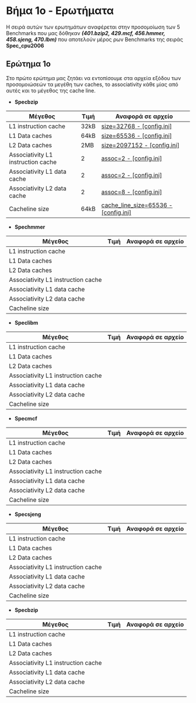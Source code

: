 # Βήμα 1ο - Ερωτήματα

Η σειρά αυτών των ερωτημάτων αναφέρεται στην προσομοίωση των 5 Benchmarks που μας δόθηκαν **_(401.bzip2, 429.mcf, 456.hmmer, 458.sjeng, 470.lbm)_** που αποτελούν μέρος ρων Benchmarks της σειράς **Spec_cpu2006**

## Ερώτημα 1ο

Στο πρώτο ερώτημα μας ζητάει να εντοπίσουμε στα αρχεία εξόδου των προσομοιώσεών τα μεγέθη των caches, το associativity κάθε μίας από αυτές και το μέγεθος της cache line.

- **Specbzip**

Μέγεθος | Τιμή | Αναφορά σε αρχείο
----------------- | ----- | ------------------
L1 instruction cache | 32kB  |  [size=32768 - [config.ini]](/Step1_files/specbzip/config.ini#L845)
L1 Data caches  | 64kB  | [size=65536 - [config.ini]](/Step1_files/specbzip/config.ini#L179)
L2 Data caches  | 2MB | [size=2097152 - [config.ini]](/Step1_files/specbzip/config.ini#L1050)
Associativity L1 instruction cache  | 2 | [assoc=2 - [config.ini]](/Step1_files/specbzip/config.ini#L832)
Associativity L1 data cache | 2 | [assoc=2 - [config.ini]](/Step1_files/specbzip/config.ini#L159)
Associativity L2 data cache | 2 | [assoc=8 - [config.ini]](/Step1_files/specbzip/config.ini#L1037)
Cacheline size  | 64kB |  [cache_line_size=65536 - [config.ini]](/Step1_files/specbzip/config.ini#L15)

- **Spechmmer**

Μέγεθος | Τιμή | Αναφορά σε αρχείο
----------------- | ----- | ------------------
L1 instruction cache | |
L1 Data caches  | |
L2 Data caches  | |
Associativity L1 instruction cache  | |
Associativity L1 data cache | |
Associativity L2 data cache | |
Cacheline size  | |

- **Speclibm**

Μέγεθος | Τιμή | Αναφορά σε αρχείο
----------------- | ----- | ------------------
L1 instruction cache | |
L1 Data caches  | |
L2 Data caches  | |
Associativity L1 instruction cache  | |
Associativity L1 data cache | |
Associativity L2 data cache | |
Cacheline size  | |

- **Specmcf**

Μέγεθος | Τιμή | Αναφορά σε αρχείο
----------------- | ----- | ------------------
L1 instruction cache | |
L1 Data caches  | |
L2 Data caches  | |
Associativity L1 instruction cache  | |
Associativity L1 data cache | |
Associativity L2 data cache | |
Cacheline size  | |

- **Specsjeng**

Μέγεθος | Τιμή | Αναφορά σε αρχείο
----------------- | ----- | ------------------
L1 instruction cache | |
L1 Data caches  | |
L2 Data caches  | |
Associativity L1 instruction cache  | |
Associativity L1 data cache | |
Associativity L2 data cache | |
Cacheline size  | |

- **Specbzip**

Μέγεθος | Τιμή | Αναφορά σε αρχείο
----------------- | ----- | ------------------
L1 instruction cache | |
L1 Data caches  | |
L2 Data caches  | |
Associativity L1 instruction cache  | |
Associativity L1 data cache | |
Associativity L2 data cache | |
Cacheline size  | |
